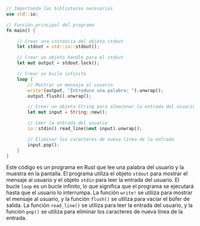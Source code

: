 ```rust
// Importando las bibliotecas necesarias
use std::io;

// Función principal del programa
fn main() {

    // Crear una instancia del objeto stdout
    let stdout = std::io::stdout();

    // Crear un objeto handle para el stdout
    let mut output = stdout.lock();

    // Crear un bucle infinito
    loop {
        // Mostrar un mensaje al usuario
        write!(output, "Introduce una palabra: ").unwrap();
        output.flush().unwrap();

        // Crear un objeto String para almacenar la entrada del usuario
        let mut input = String::new();

        // Leer la entrada del usuario
        io::stdin().read_line(&mut input).unwrap();

        // Eliminar los caracteres de nueva línea de la entrada
        input.pop();
    }
}
```

Este código es un programa en Rust que lee una palabra del usuario y la muestra en la pantalla. El programa utiliza el objeto `stdout` para mostrar el mensaje al usuario y el objeto `stdin` para leer la entrada del usuario. El bucle `loop` es un bucle infinito, lo que significa que el programa se ejecutará hasta que el usuario lo interrumpa. La función `write!` se utiliza para mostrar el mensaje al usuario, y la función `flush()` se utiliza para vaciar el búfer de salida. La función `read_line()` se utiliza para leer la entrada del usuario, y la función `pop()` se utiliza para eliminar los caracteres de nueva línea de la entrada.